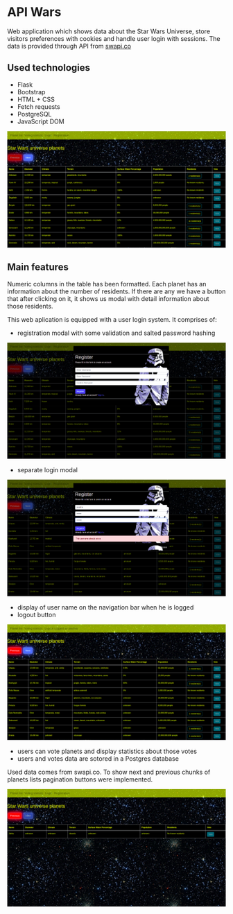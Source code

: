 # API Wars

Web application which shows data about the Star Wars Universe, store visitors preferences with cookies and handle user login with sessions.
The data is provided through API from [swapi.co](https://www.swapi.co)

## Used technologies

* Flask
* Bootstrap
* HTML + CSS
* Fetch requests
* PostgreSQL
* JavaScript DOM

![alt text](static/design/main-page.png)


## Main features

Numeric columns in the table has been formatted. Each planet has an information about the number of residents.
If there are any we have a button that after clicking on it, it shows us modal with detail information about those residents.

This web aplication is equipped with a user login system. It comprises of:

* registration modal with some validation and salted password hashing


![alt text](static/design/registration-modal.png)


* separate login modal


![alt text](static/design/validation-message.png)


* display of user name on the navigation bar when he is logged
* logout button


![alt text](static/design/logged-in-view.png)


* users can vote planets and display statistics about those votes
* users and votes data are sotored in a Postgres database


Used data comes from swapi.co. To show next and previous chunks of planets lists pagination buttons were implemented.


![alt text](static/design/pagination.png) 

